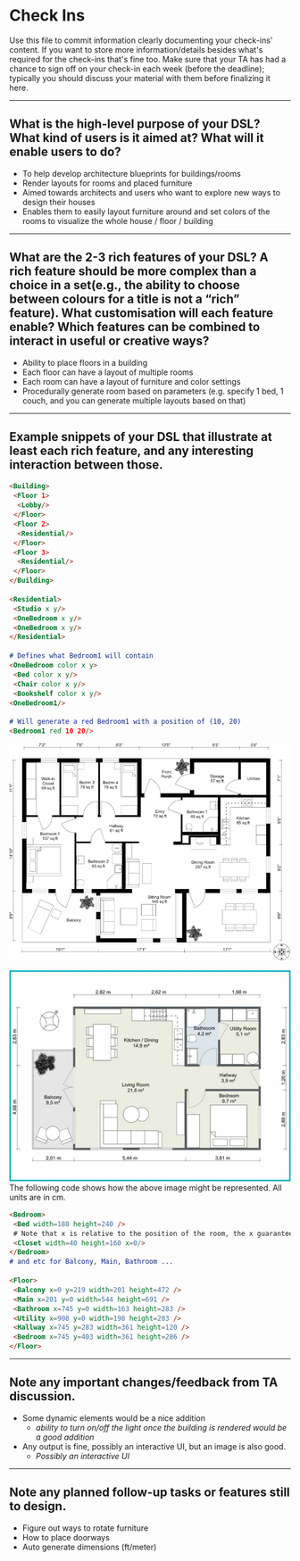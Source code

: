 # Check Ins

Use this file to commit information clearly documenting your check-ins' content. If you want to store more information/details besides what's required for the check-ins that's fine too. Make sure that your TA has had a chance to sign off on your check-in each week (before the deadline); typically you should discuss your material with them before finalizing it here.

---

## **What is the high-level purpose of your DSL? What kind of users is it aimed at? What will it enable users to do?**

- To help develop architecture blueprints for buildings/rooms
- Render layouts for rooms and placed furniture
- Aimed towards architects and users who want to explore new ways to design their houses
- Enables them to easily layout furniture around and set colors of the rooms to visualize the whole house / floor / building

---

## **What are the 2-3 rich features of your DSL? A rich feature should be more complex than a choice in a set(e.g., the ability to choose between colours for a title is not a “rich” feature). What customisation will each feature enable? Which features can be combined to interact in useful or creative ways?**

- Ability to place floors in a building
- Each floor can have a layout of multiple rooms
- Each room can have a layout of furniture and color settings
- Procedurally generate room based on parameters (e.g. specify 1 bed, 1 couch, and you can generate multiple layouts based on that)

---

## **Example snippets of your DSL that illustrate at least each rich feature, and any interesting interaction between those.**

``` md
<Building>
 <Floor 1>
  <Lobby/>
 </Floor>
 <Floor 2>
  <Residential/>
 </Floor>
 <Floor 3>
  <Residential/>
 </Floor>
</Building>

<Residential>
 <Studio x y/>
 <OneBedroom x y/>
 <OneBedroom x y/>
</Residential>

# Defines what Bedroom1 will contain
<OneBedroom color x y>
 <Bed color x y/>
 <Chair color x y/>
 <Bookshelf color x y/>
<OneBedroom1/>

# Will generate a red Bedroom1 with a position of (10, 20)
<Bedroom1 red 10 20/>
```

![Sample output](sample%20output.png)

![Example image](example.png) \
The following code shows how the above image might be represented. All units are in cm.

``` md
<Bedroom>
 <Bed width=180 height=240 />
 # Note that x is relative to the position of the room, the x guarantees that the closet will always be on the left wall
 <Closet width=40 height=160 x=0/>
</Bedroom>
# and etc for Balcony, Main, Bathroom ...

<Floor>
 <Balcony x=0 y=219 width=201 height=472 />
 <Main x=201 y=0 width=544 height=691 />
 <Bathroom x=745 y=0 width=163 height=283 />
 <Utility x=908 y=0 width=198 height=283 />
 <Hallway x=745 y=283 width=361 height=120 />
 <Bedroom x=745 y=403 width=361 height=286 />
</Floor>
```

---

## **Note any important changes/feedback from TA discussion.**

- Some dynamic elements would be a nice addition
  - *ability to turn on/off the light once the building is rendered would be a good addition*
- Any output is fine, possibly an interactive UI, but an image is also good.
  - *Possibly an interactive UI*

---

## **Note any planned follow-up tasks or features still to design.**

- Figure out ways to rotate furniture
- How to place doorways
- Auto generate dimensions (ft/meter)
